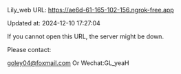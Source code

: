 Lily_web URL: https://ae6d-61-165-102-156.ngrok-free.app

Updated at: 2024-12-10 17:27:04

If you cannot open this URL, the server might be down.

Please contact: 

goley04@foxmail.com Or Wechat:GL_yeaH